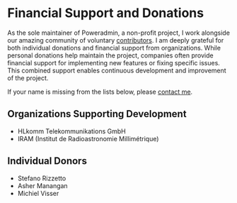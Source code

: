 # Financial Support and Donations

As the sole maintainer of Poweradmin, a non-profit project, I work alongside our amazing community of voluntary
[contributors](https://github.com/poweradmin/poweradmin/graphs/contributors). I am deeply grateful for both individual
donations and financial support from organizations. While personal donations help maintain the project, companies often
provide financial support for implementing new features or fixing specific issues. This combined support enables
continuous development and improvement of the project.

If your name is missing from the lists below, please [contact me](https://github.com/edmondas).

## Organizations Supporting Development

* HLkomm Telekommunikations GmbH
* IRAM (Institut de Radioastronomie Millimétrique)

## Individual Donors

* Stefano Rizzetto
* Asher Manangan
* Michiel Visser
